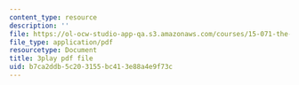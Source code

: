 ```yaml
---
content_type: resource
description: ''
file: https://ol-ocw-studio-app-qa.s3.amazonaws.com/courses/15-071-the-analytics-edge-spring-2017/b7ca2ddb5c203155bc413e88a4e9f73c_aktu4aRQ5X4.pdf
file_type: application/pdf
resourcetype: Document
title: 3play pdf file
uid: b7ca2ddb-5c20-3155-bc41-3e88a4e9f73c
---
```

